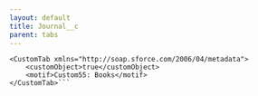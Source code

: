 ```yaml
---
layout: default
title: Journal__c
parent: tabs
---
```


```<?xml version="1.0" encoding="UTF-8"?>
<CustomTab xmlns="http://soap.sforce.com/2006/04/metadata">
    <customObject>true</customObject>
    <motif>Custom55: Books</motif>
</CustomTab>```
